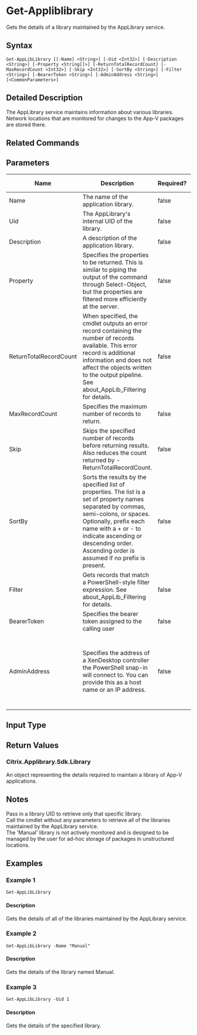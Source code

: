 ﻿
# Get-Appliblibrary
Gets the details of a library maintained by the AppLibrary service.
## Syntax
```
Get-AppLibLibrary [[-Name] <String>] [-Uid <Int32>] [-Description <String>] [-Property <String[]>] [-ReturnTotalRecordCount] [-MaxRecordCount <Int32>] [-Skip <Int32>] [-SortBy <String>] [-Filter <String>] [-BearerToken <String>] [-AdminAddress <String>] [<CommonParameters>]
```
## Detailed Description
The AppLibrary service maintains information about various libraries. Network locations that are monitored for changes to the App-V packages are stored there.


## Related Commands

## Parameters
| Name   | Description | Required? | Pipeline Input | Default Value |
| --- | --- | --- | --- | --- |
| Name | The name of the application library. | false | true (ByValue, ByPropertyName) |  |
| Uid | The AppLibrary's internal UID of the library. | false | true (ByPropertyName) |  |
| Description | A description of the application library. | false | false |  |
| Property | Specifies the properties to be returned. This is similar to piping the output of the command through Select-Object, but the properties are filtered more efficiently at the server. | false | false |  |
| ReturnTotalRecordCount | When specified, the cmdlet outputs an error record containing the number of records available. This error record is additional information and does not affect the objects written to the output pipeline. See about\_AppLib\_Filtering for details. | false | false | False |
| MaxRecordCount | Specifies the maximum number of records to return. | false | false | 250 |
| Skip | Skips the specified number of records before returning results. Also reduces the count returned by -ReturnTotalRecordCount. | false | false | 0 |
| SortBy | Sorts the results by the specified list of properties. The list is a set of property names separated by commas, semi-colons, or spaces. Optionally, prefix each name with a + or - to indicate ascending or descending order. Ascending order is assumed if no prefix is present. | false | false | The default sort order is by name or unique identifier. |
| Filter | Gets records that match a PowerShell-style filter expression. See about\_AppLib\_Filtering for details. | false | false |  |
| BearerToken | Specifies the bearer token assigned to the calling user | false | false |  |
| AdminAddress | Specifies the address of a XenDesktop controller the PowerShell snap-in will connect to. You can provide this as a host name or an IP address. | false | false | Localhost. Once a value is provided by any cmdlet, this value becomes the default. |

## Input Type

### 

## Return Values

### Citrix.Applibrary.Sdk.Library
An object representing the details required to maintain a library of App-V applications.
## Notes
Pass in a library UID to retrieve only that specific library.<br>    Call the cmdlet without any parameters to retrieve all of the libraries maintained by the AppLibrary service.<br>    The 'Manual' library is not actively monitored and is designed to be managed by the user for ad-hoc storage of packages in unstructured locations.
## Examples

### Example 1
```
Get-AppLibLibrary
```
#### Description
Gets the details of all of the libraries maintained by the AppLibrary service.
### Example 2
```
Get-AppLibLibrary -Name "Manual"
```
#### Description
Gets the details of the library named Manual.
### Example 3
```
Get-AppLibLibrary -Uid 1
```
#### Description
Gets the details of the specified library.
